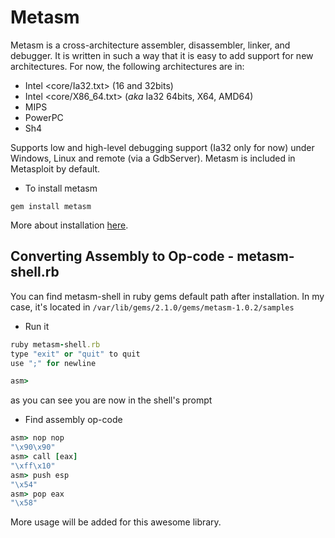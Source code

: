 # Metasm
Metasm is a cross-architecture assembler, disassembler, linker, and debugger. 
It is written in such a way that it is easy to add support for new architectures.
For now, the following architectures are in:

* Intel <core/Ia32.txt> (16 and 32bits)
* Intel <core/X86_64.txt> (*aka* Ia32 64bits, X64, AMD64)
* MIPS
* PowerPC
* Sh4

Supports low and high-level debugging support (Ia32 only for now) under Windows, Linux and remote (via a GdbServer). Metasm is included in Metasploit by default.

- To install metasm 
```
gem install metasm
```
More about installation [here](https://github.com/jjyg/metasm/blob/master/doc/install_notes.txt). 

## Converting Assembly to Op-code - metasm-shell.rb
You can find metasm-shell in ruby gems default path after installation. In my case, it's located in `/var/lib/gems/2.1.0/gems/metasm-1.0.2/samples`

- Run it

```ruby
ruby metasm-shell.rb 
type "exit" or "quit" to quit
use ";" for newline

asm>
```
as you can see you are now in the shell's prompt

- Find assembly op-code 

```ruby
asm> nop nop
"\x90\x90"
asm> call [eax]
"\xff\x10"
asm> push esp
"\x54"
asm> pop eax
"\x58"
```

More usage will be added for this awesome library.


<!---

https://github.com/jjyg/metasm/tree/master/samples

http://archive.hack.lu/2007/metasm.pdf

https://www.pentestgeek.com/2012/01/25/using-metasm-to-avoid-antivirus-detection-ghost-writing-asm/

http://blog.cobaltstrike.com/2012/11/09/using-av-safe-executables-with-cortana/

https://funoverip.net/wp-content/uploads/2012/06/AV-Sandbox-Presentation_v2.0.pdf

https://www.blackhat.com/presentations/bh-usa-09/TRACY/BHUSA09-Tracy-RubyPentesters-PAPER.pdf

-->




<br><br><br>
---
